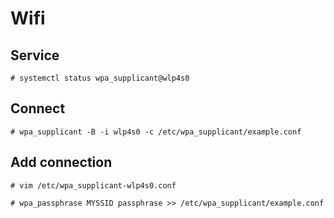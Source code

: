 # Wifi

## Service

```
# systemctl status wpa_supplicant@wlp4s0
```

## Connect

```
# wpa_supplicant -B -i wlp4s0 -c /etc/wpa_supplicant/example.conf
```

## Add connection

```
# vim /etc/wpa_supplicant-wlp4s0.conf
```

```
# wpa_passphrase MYSSID passphrase >> /etc/wpa_supplicant/example.conf
```

